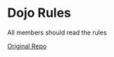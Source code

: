 Dojo Rules
==========

All members should read the rules 

[Original Repo](https://github.com/deadlyvipers)
